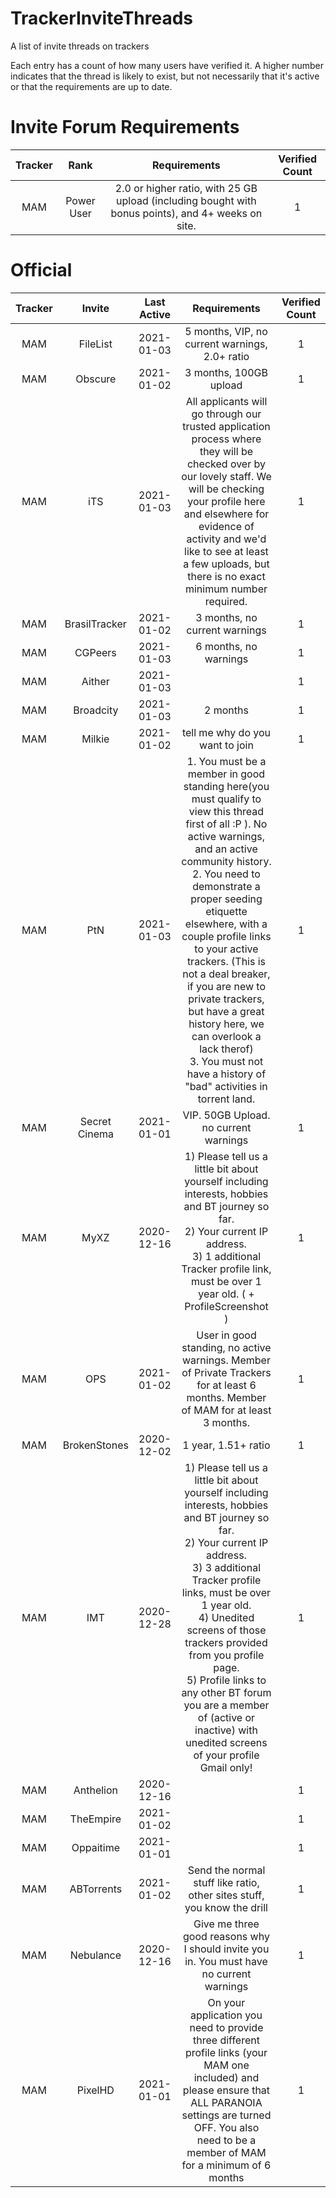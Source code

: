 # TrackerInviteThreads
A list of invite threads on trackers

Each entry has a count of how many users have verified it. A higher number indicates that the thread is likely to exist, but not necessarily that it's active or that the requirements are up to date.

# Invite Forum Requirements

| Tracker | Rank | Requirements | Verified Count | 
| :---: | :---: | :---: | :---: | 
| MAM | Power User | 2.0 or higher ratio, with 25 GB upload (including bought with bonus points), and 4+ weeks on site. | 1 |

# Official

| Tracker | Invite | Last Active | Requirements | Verified Count | 
| :---: | :---: | :---: | :---: | :---: |
| MAM | FileList | 2021-01-03 | 5 months, VIP, no current warnings, 2.0+ ratio | 1 |
| MAM | Obscure | 2021-01-02 | 3 months, 100GB upload | 1 |
| MAM | iTS | 2021-01-03 | All applicants will go through our trusted application process where they will be checked over by our lovely staff. We will be checking your profile here and elsewhere for evidence of activity and we'd like to see at least a few uploads, but there is no exact minimum number required. | 1 |
| MAM | BrasilTracker | 2021-01-02 | 3 months, no current warnings | 1 |
| MAM | CGPeers | 2021-01-03 | 6 months, no warnings | 1 |
| MAM | Aither | 2021-01-03 | | 1 |
| MAM | Broadcity | 2021-01-03 | 2 months | 1 |
| MAM | Milkie | 2021-01-02 | tell me why do you want to join | 1 |
| MAM | PtN | 2021-01-03 | 1. You must be a member in good standing here(you must qualify to view this thread first of all :P ). No active warnings, and an active community history. <br> 2. You need to demonstrate a proper seeding etiquette elsewhere, with a couple profile links to your active trackers. (This is not a deal breaker, if you are new to private trackers, but have a great history here, we can overlook a lack therof) <br> 3. You must not have a history of "bad" activities in torrent land. | 1 |
| MAM | Secret Cinema | 2021-01-01 | VIP. 50GB Upload. no current warnings | 1 |
| MAM | MyXZ | 2020-12-16 | 1) Please tell us a little bit about yourself including interests, hobbies and BT journey so far. <br> 2) Your current IP address. <br> 3) 1 additional Tracker profile link, must be over 1 year old. ( + ProfileScreenshot ) | 1 |
| MAM | OPS | 2021-01-02 |  User in good standing, no active warnings. Member of Private Trackers for at least 6 months. Member of MAM for at least 3 months. | 1 |
| MAM | BrokenStones | 2020-12-02 | 1 year, 1.51+ ratio | 1 |
| MAM | IMT | 2020-12-28 | 1) Please tell us a little bit about yourself including interests, hobbies and BT journey so far. <br> 2) Your current IP address. <br> 3) 3 additional Tracker profile links, must be over 1 year old. <br> 4) Unedited screens of those trackers provided from you profile page. <br> 5) Profile links to any other BT forum you are a member of (active or inactive) with unedited screens of your profile <br> Gmail only! | 1 |
| MAM | Anthelion | 2020-12-16 | | 1 |
| MAM | TheEmpire | 2021-01-02 | | 1 |
| MAM | Oppaitime | 2021-01-01 | | 1 |
| MAM | ABTorrents | 2021-01-02 | Send the normal stuff like ratio, other sites stuff, you know the drill | 1 |
| MAM | Nebulance | 2020-12-16 | Give me three good reasons why I should invite you in. You must have no current warnings | 1 |
| MAM | PixelHD | 2021-01-01 | On your application you need to provide three different profile links (your MAM one included) and please ensure that ALL PARANOIA settings are turned OFF. You also need to be a member of MAM for a minimum of 6 months | 1 |
